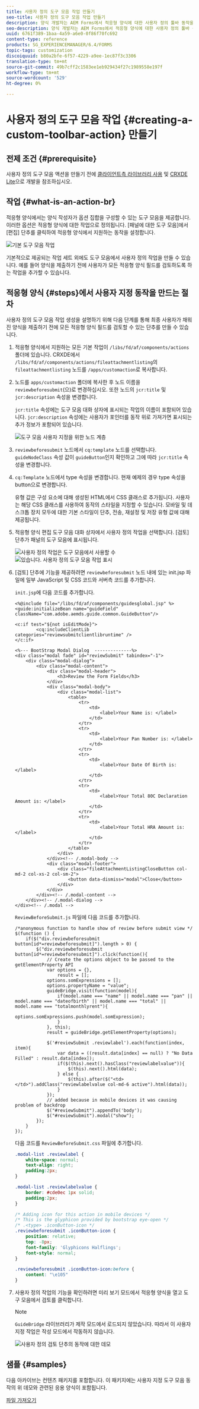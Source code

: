 ```yaml
---
title: 사용자 정의 도구 모음 작업 만들기
seo-title: 사용자 정의 도구 모음 작업 만들기
description: 양식 개발자는 AEM Forms에서 적응형 양식에 대한 사용자 정의 툴바 동작을 만들 수 있습니다. 작성자는 사용자 정의 액션을 사용하여 최종 사용자에게 더 많은 워크플로우와 옵션을 제공할 수 있습니다.
seo-description: 양식 개발자는 AEM Forms에서 적응형 양식에 대한 사용자 정의 툴바 동작을 만들 수 있습니다. 작성자는 사용자 정의 액션을 사용하여 최종 사용자에게 더 많은 워크플로우와 옵션을 제공할 수 있습니다.
uuid: 6761f389-1baa-4a59-a6e0-0f86f70fc692
content-type: reference
products: SG_EXPERIENCEMANAGER/6.4/FORMS
topic-tags: customization
discoiquuid: b80a2bfe-6f57-4229-a9ee-1ec87f3c3306
translation-type: tm+mt
source-git-commit: 49b7cff2c1583ee1eb929434f27c1989558e197f
workflow-type: tm+mt
source-wordcount: '529'
ht-degree: 0%

---
```



# 사용자 정의 도구 모음 작업 {#creating-a-custom-toolbar-action} 만들기

## 전제 조건 {#prerequisite}

사용자 정의 도구 모음 액션을 만들기 전에 [클라이언트측 라이브러리 사용](/help/sites-developing/clientlibs.md) 및 [CRXDE Lite](/help/sites-developing/developing-with-crxde-lite.md)으로 개발을 참조하십시오.

## 작업 {#what-is-an-action-br}

적응형 양식에서는 양식 작성자가 옵션 집합을 구성할 수 있는 도구 모음을 제공합니다. 이러한 옵션은 적응형 양식에 대한 작업으로 정의됩니다. [패널에 대한 도구 모음]에서 [편집] 단추를 클릭하여 적응형 양식에서 지원하는 동작을 설정합니다.

![기본 도구 모음 작업](assets/default_toolbar_actions.png)

기본적으로 제공되는 작업 세트 외에도 도구 모음에서 사용자 정의 작업을 만들 수 있습니다. 예를 들어 양식을 제출하기 전에 사용자가 모든 적응형 양식 필드를 검토하도록 하는 작업을 추가할 수 있습니다.

## 적응형 양식 {#steps}에서 사용자 지정 동작을 만드는 절차

사용자 정의 도구 모음 작업 생성을 설명하기 위해 다음 단계를 통해 최종 사용자가 채워진 양식을 제출하기 전에 모든 적응형 양식 필드를 검토할 수 있는 단추를 만들 수 있습니다.

1. 적응형 양식에서 지원하는 모든 기본 작업이 `/libs/fd/af/components/actions` 폴더에 있습니다. CRXDE에서 `/libs/fd/af/components/actions/fileattachmentlisting`의 `fileattachmentlisting` 노드를 `/apps/customaction`로 복사합니다.

1. 노드를 `apps/customaction` 폴더에 복사한 후 노드 이름을 `reviewbeforesubmit`(으)로 변경하십시오. 또한 노드의 `jcr:title` 및 `jcr:description` 속성을 변경합니다.

   `jcr:title` 속성에는 도구 모음 대화 상자에 표시되는 작업의 이름이 포함되어 있습니다. `jcr:description` 속성에는 사용자가 포인터를 동작 위로 가져가면 표시되는 추가 정보가 포함되어 있습니다.

   ![도구 모음 사용자 지정을 위한 노드 계층](assets/action3.png)

1. `reviewbeforesubmit` 노드에서 `cq:template` 노드를 선택합니다. `guideNodeClass` 속성 값이 `guideButton`인지 확인하고 그에 따라 `jcr:title` 속성을 변경합니다.
1. `cq:Template` 노드에서 type 속성을 변경합니다. 현재 예제의 경우 type 속성을 button으로 변경합니다.

   유형 값은 구성 요소에 대해 생성된 HTML에서 CSS 클래스로 추가됩니다. 사용자는 해당 CSS 클래스를 사용하여 동작의 스타일을 지정할 수 있습니다. 모바일 및 데스크톱 장치 모두에 대한 기본 스타일이 단추, 전송, 재설정 및 저장 유형 값에 대해 제공됩니다.

1. 적응형 양식 편집 도구 모음 대화 상자에서 사용자 정의 작업을 선택합니다. [검토] 단추가 패널의 도구 모음에 표시됩니다.

   ![사용자 정의 작업은 도구 모음에서 사용할 수 ](assets/custom_action_available_in_toolbar.png) ![있습니다. 사용자 정의 도구 모음 작업 표시](assets/action7.png)

1. [검토] 단추에 기능을 제공하려면 `reviewbeforesubmit` 노드 내에 있는 init.jsp 파일에 일부 JavaScript 및 CSS 코드와 서버측 코드를 추가합니다.

   `init.jsp`에 다음 코드를 추가합니다.

   ```
   <%@include file="/libs/fd/af/components/guidesglobal.jsp" %>
   <guide:initializeBean name="guideField" className="com.adobe.aemds.guide.common.GuideButton"/>
   
   <c:if test="${not isEditMode}">
           <cq:includeClientLib categories="reviewsubmitclientlibruntime" />
   </c:if>
   
   <%--- BootStrap Modal Dialog  --------------%>
   <div class="modal fade" id="reviewSubmit" tabindex="-1">
       <div class="modal-dialog">
           <div class="modal-content">
               <div class="modal-header">
                   <h3>Review the Form Fields</h3>
               </div>
               <div class="modal-body">
                   <div class="modal-list">
                       <table>
                           <tr>
                               <td>
                                   <label>Your Name is: </label>
                               </td>
                           </tr>
                           <tr>
                               <td>
                                   <label>Your Pan Number is: </label>
                               </td>
                           </tr>
                           <tr>
                               <td>
                                   <label>Your Date Of Birth is: </label>
                               </td>
                           </tr>
                           <tr>
                               <td>
                                   <label>Your Total 80C Declaration Amount is: </label>
                               </td>
                           </tr>
                           <tr>
                               <td>
                                   <label>Your Total HRA Amount is: </label>
                               </td>
                           </tr>
                       </table>
                   </div>
               </div><!-- /.modal-body -->
               <div class="modal-footer">
                   <div class="fileAttachmentListingCloseButton col-md-2 col-xs-2 col-sm-2">
                       <button data-dismiss="modal">Close</button>
                   </div>
               </div>
           </div><!-- /.modal-content -->
       </div><!-- /.modal-dialog -->
   </div><!-- /.modal -->
   ```

   `ReviewBeforeSubmit.js` 파일에 다음 코드를 추가합니다.

   ```
   /*anonymous function to handle show of review before submit view */
   $(function () {
       if($("div.reviewbeforesubmit button[id*=reviewbeforesubmit]").length > 0) {
           $("div.reviewbeforesubmit button[id*=reviewbeforesubmit]").click(function(){
               // Create the options object to be passed to the getElementProperty API
               var options = {},
                   result = [];
               options.somExpressions = [];
               options.propertyName = "value";
               guideBridge.visit(function(model){
                   if(model.name === "name" || model.name === "pan" || model.name === "dateofbirth" || model.name === "total" || model.name === "totalmonthlyrent"){
                           options.somExpressions.push(model.somExpression);
                   }
               }, this);
               result = guideBridge.getElementProperty(options);
   
               $('#reviewSubmit .reviewlabel').each(function(index, item){
                   var data = ((result.data[index] == null) ? "No Data Filled" : result.data[index]);
                   if($(this).next().hasClass("reviewlabelvalue")){
                       $(this).next().html(data);
                   } else {
                       $(this).after($("<td></td>").addClass("reviewlabelvalue col-md-6 active").html(data));
                   }
               });
               // added because in mobile devices it was causing problem of backdrop
               $("#reviewSubmit").appendTo('body');
               $("#reviewSubmit").modal("show");
           });
       }
   });
   ```

   다음 코드를 `ReviewBeforeSubmit.css` 파일에 추가합니다.

   ```css
   .modal-list .reviewlabel {
       white-space: normal;
       text-align: right;
       padding:2px;
   }
   
   .modal-list .reviewlabelvalue {
       border: #cde0ec 1px solid;
       padding:2px;
   }
   
   /* Adding icon for this action in mobile devices */
   /* This is the glyphicon provided by bootstrap eye-open */
   /* .<type> .iconButton-icon */
   .reviewbeforesubmit .iconButton-icon {
       position: relative;
       top: -8px;
       font-family: 'Glyphicons Halflings';
       font-style: normal;
   }
   
   .reviewbeforesubmit .iconButton-icon:before {
       content: "\e105"
   }
   ```

1. 사용자 정의 작업의 기능을 확인하려면 미리 보기 모드에서 적응형 양식을 열고 도구 모음에서 검토를 클릭합니다.

   >[!NOTE]
   >
   >`GuideBridge` 라이브러리가 제작 모드에서 로드되지 않았습니다. 따라서 이 사용자 지정 작업은 작성 모드에서 작동하지 않습니다.

   ![사용자 정의 검토 단추의 동작에 대한 데모](assets/action9.png)

## 샘플 {#samples}

다음 아카이브는 컨텐츠 패키지를 포함합니다. 이 패키지에는 사용자 지정 도구 모음 동작의 위 데모와 관련된 응용 양식이 포함됩니다.

[파일 가져오기](assets/customtoolbaractiondemo.zip)
